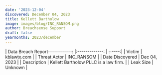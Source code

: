 ```yaml
---
date: '2023-12-04'
discovered: December 04, 2023
title: Kellett Bartholow
image: images/blog/INC_RANSOM.png
author: Breachsense Support
draft: false
yearmonths: 2023/december
---
```


| Data Breach Report------------:     |:-------------:    | :-----:|
| Victim      | kblawtx.com      | 
| Threat Actor      | INC_RANSOM      | 
| Date Discovered      | Dec 04, 2023      | 
| Description      | Kellett Bartholow PLLC is a law firm.      | 
| Leak Size      | Unknown      | 

